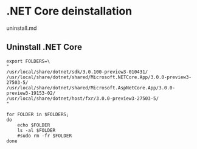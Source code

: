 # .NET Core deinstallation

uninstall.md

## Uninstall .NET Core

```
export FOLDERS=\
"
/usr/local/share/dotnet/sdk/3.0.100-preview3-010431/ 
/usr/local/share/dotnet/shared/Microsoft.NETCore.App/3.0.0-preview3-27503-5/
/usr/local/share/dotnet/shared/Microsoft.AspNetCore.App/3.0.0-preview3-19153-02/
/usr/local/share/dotnet/host/fxr/3.0.0-preview3-27503-5/
"

for FOLDER in $FOLDERS;
do
    echo $FOLDER
    ls -al $FOLDER
    #sudo rm -fr $FOLDER
done
```